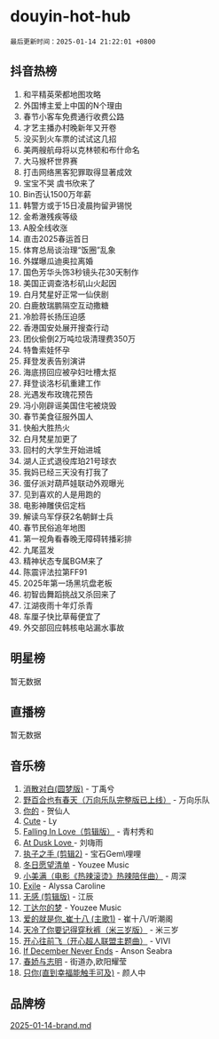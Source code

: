 # douyin-hot-hub

`最后更新时间：2025-01-14 21:22:01 +0800`

## 抖音热榜

1. 和平精英荣都地图攻略
1. 外国博主爱上中国的N个理由
1. 春节小客车免费通行收费公路
1. 才艺主播办村晚新年又开卷
1. 没买到火车票的试试这几招
1. 美两艘航母将以克林顿和布什命名
1. 大马猴杯世界赛
1. 打击网络黑客犯罪取得显著成效
1. 宝宝不哭 虞书欣来了
1. Bin否认1500万年薪
1. 韩警方或于15日凌晨拘留尹锡悦
1. 金希澈残疾等级
1. A股全线收涨
1. 直击2025春运首日
1. 体育总局谈治理“饭圈”乱象
1. 外媒曝瓜迪奥拉离婚
1. 国色芳华头饰3秒镜头花30天制作
1. 美国正调查洛杉矶山火起因
1. 白月梵星好正常一仙侠剧
1. 白鹿敖瑞鹏隔空互动撒糖
1. 冷脸蒋长扬压迫感
1. 香港国安处展开搜查行动
1. 团伙偷倒2万吨垃圾清理费350万
1. 特鲁索娃怀孕
1. 拜登发表告别演讲
1. 海底捞回应被孕妇吐槽太抠
1. 拜登谈洛杉矶重建工作
1. 光遇发布玫瑰花预告
1. 冯小刚辟谣美国住宅被烧毁
1. 春节美食征服外国人
1. 快船大胜热火
1. 白月梵星加更了
1. 回村的大学生开始进城
1. 湖人正式退役库珀21号球衣
1. 我妈已经三天没有打我了
1. 蛋仔派对葫芦娃联动外观曝光
1. 见到喜欢的人是用跑的
1. 电影神雕侠侣定档
1. 解读乌军俘获2名朝鲜士兵
1. 春节民俗追年地图
1. 第一视角看春晚无障碍转播彩排
1. 九尾蓝发
1. 精神状态专属BGM来了
1. 陈震评法拉第FF91
1. 2025年第一场黑坑盘老板
1. 初智齿舞蹈挑战又杀回来了
1. 江湖夜雨十年灯杀青
1. 车厘子快比草莓便宜了
1. 外交部回应韩核电站漏水事故

## 明星榜

暂无数据

## 直播榜

暂无数据

## 音乐榜

1. [消散对白(圆梦版)](https://sf5-hl-cdn-tos.douyinstatic.com/obj/tos-cn-ve-2774/og4jB5I5IizzoZVAAAzWgBMAsMDWoArfwBOiFs) - 丁禹兮
1. [野百合也有春天（万向乐队完整版已上线）](https://sf5-hl-cdn-tos.douyinstatic.com/obj/tos-cn-ve-2774/oMnUxhRAMiAGBqDtIPBQ7ACYQZFlJCftcgeDJE) - 万向乐队
1. [你的](https://sf3-cdn-tos.douyinstatic.com/obj/tos-cn-ve-2774/oYuIeKf42jB7sEV6B2upMdpYAgfrQWj0FeRegh) - 贺仙人
1. [Cute](https://sf5-hl-cdn-tos.douyinstatic.com/obj/tos-cn-ve-2774/o4IbIzHWKAAB4wsS5qMBRiiAlEBGTpQRNfFvuo) - Ly
1. [Falling In Love（剪辑版）](https://sf5-hl-cdn-tos.douyinstatic.com/obj/tos-cn-ve-2774/o8ajpA8zzgBPahbBIO8AcKGBLJezFCRd1wfP9f) - 青村秀和
1. [ At Dusk  Love ](https://sf5-hl-cdn-tos.douyinstatic.com/obj/tos-cn-ve-2774/o8CrpCf5CaYgI4ZrtQgMQAFEfuGqNnRSDQAPBc) - 刘嗨雨
1. [执子之手 (剪辑2)](https://sf5-hl-cdn-tos.douyinstatic.com/obj/tos-cn-ve-2774/oUoZLQjCc31XzqsBnBQUNgeKtYPBcgbFDwtfcu) - 宝石Gem\哩哩
1. [冬日愿望清单](https://sf5-hl-cdn-tos.douyinstatic.com/obj/tos-cn-ve-2774/oIIgUOeamCFCVAzxN6MFRLIBlLGpUqQxeeHrLE) - Youzee Music
1. [小美满（电影《热辣滚烫》热辣陪伴曲）](https://sf5-hl-cdn-tos.douyinstatic.com/obj/tos-cn-ve-2774/o0GAn2lSgfZIDUgtevCGDQYnFg4CwnrBaxbTZL) - 周深
1. [Exile](https://sf5-hl-cdn-tos.douyinstatic.com/obj/tos-cn-ve-2774/oYj4gAQTknKE3WW0Je8KGmQ7z1cA4FefwtbufD) - Alyssa Caroline
1. [无感 (剪辑版)](https://sf5-hl-cdn-tos.douyinstatic.com/obj/tos-cn-ve-2774/o0eIsUzJBDlQaQFC5OFlgbMEZC1TFYBftOBn6p) - 江辰
1. [丁达尔的梦](https://sf3-cdn-tos.douyinstatic.com/obj/tos-cn-ve-2774/oMU3WirUZBVQkAC9ccG5P2IQirziZM2RTInUY) - Youzee Music
1. [爱的就是你_崔十八 (主歌1)](https://sf5-hl-cdn-tos.douyinstatic.com/obj/tos-cn-ve-2774/oI5BO5DhFZ6UTcNCnZaOCBLtZ7WIMQGfgnXf5E) - 崔十八/听潮阁
1. [天冷了你要记得穿秋裤（米三岁版）](https://sf3-cdn-tos.douyinstatic.com/obj/tos-cn-ve-2774/oQlIwVIDWiZ6BQilAorS7MA0AgCkQDvcZAdm1) - 米三岁
1. [开心往前飞（开心超人联盟主题曲）](https://sf5-hl-cdn-tos.douyinstatic.com/obj/tos-cn-ve-2774/9d8fb7c82cf1421fb93a9fe925275e0a) - VIVI
1. [If December Never Ends](https://sf5-hl-cdn-tos.douyinstatic.com/obj/tos-cn-ve-2774/oY1IQMoTgCFIBg8RZifyqlBBt1UFgitTYmxeOS) - Anson Seabra
1. [春娇与志明](https://sf5-hl-cdn-tos.douyinstatic.com/obj/tos-cn-ve-2774/e530d8fceb7044b39707d7f9ff54add1) - 街道办,欧阳耀莹
1. [只你(直到幸福能触手可及)](https://sf5-hl-cdn-tos.douyinstatic.com/obj/tos-cn-ve-2774/o0lBkRDzFTeaVSUz3ZZSCBVtZ5DIMQGfgmEAuE) - 颜人中

## 品牌榜

[2025-01-14-brand.md](2025-01-14-brand.md)
